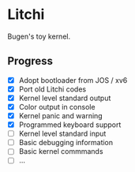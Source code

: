 # Litchi
Bugen's toy kernel.

## Progress
- [x] Adopt bootloader from JOS / xv6
- [x] Port old Litchi codes
- [x] Kernel level standard output
- [x] Color output in console
- [x] Kernel panic and warning
- [x] Programmed keyboard support
- [ ] Kernel level standard input
- [ ] Basic debugging information
- [ ] Basic kernel commmands
- [ ] ...